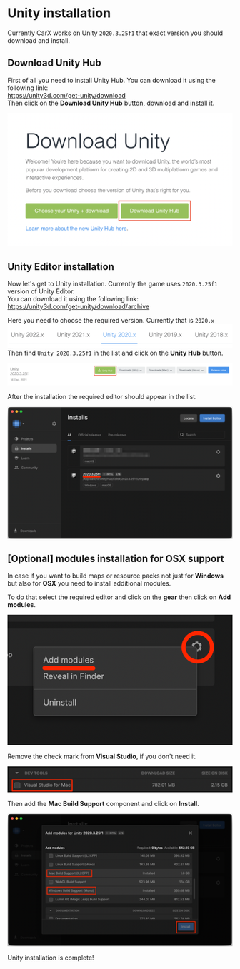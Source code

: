 ﻿# Unity installation

Currently CarX works on Unity `2020.3.25f1` that exact version you should download and install.

## Download Unity Hub

First of all you need to install Unity Hub. You can download it using the following link:  
https://unity3d.com/get-unity/download  
Then click on the **Download Unity Hub** button, download and install it.

![unity_hub](../Images/guide/unity_hub.png)

## Unity Editor installation

Now let's get to Unity installation. Currently the game uses `2020.3.25f1` version of Unity Editor.  
You can download it using the following link:  
https://unity3d.com/get-unity/download/archive

Here you need to choose the required version. Currently that is `2020.x`
![unity_header](../Images/guide/unity_header.png)  
Then find `Unity 2020.3.25f1` in the list and click on the **Unity Hub** button.

![unity_download](../Images/guide/unity_download.png)

After the installation the required editor should appear in the list.

![unity_hub_installs](../Images/guide/unity_hub_installs.png)

## [Optional] modules installation for OSX support

In case if you want to build maps or resource packs not just for **Windows** but also for **OSX** you need to install additional modules.

To do that select the required editor and click on the **gear** then click on **Add modules**.

![unity_hub_add](../Images/guide/unity_hub_add.png)

Remove the check mark from **Visual Studio**, if you don't need it.

![unity_hub_vs](../Images/guide/unity_hub_vs.png)

Then add the **Mac Build Support** component and click on **Install**.

![unity_hub_modules](../Images/guide/unity_hub_modules.png)

Unity installation is complete!